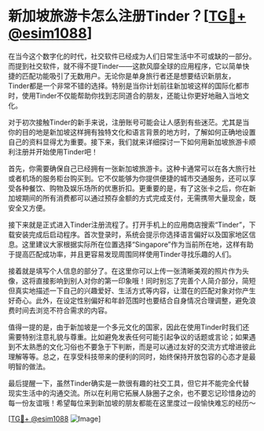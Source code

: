 # 新加坡旅游卡怎么注册Tinder？[[TG💪+ @esim1088](https://t.me/s/esim1088)]

在当今这个数字化的时代，社交软件已经成为人们日常生活中不可或缺的一部分。而提到社交软件，就不得不提Tinder——这款风靡全球的应用程序，它以简单快捷的匹配功能吸引了无数用户。无论你是单身旅行者还是想要结识新朋友，Tinder都是一个非常不错的选择。特别是当你计划前往新加坡这样的国际化都市时，使用Tinder不仅能帮助你找到志同道合的朋友，还能让你更好地融入当地文化。

对于初次接触Tinder的新手来说，注册账号可能会让人感到有些迷茫。尤其是当你的目的地是新加坡这样拥有独特文化和语言背景的地方时，了解如何正确地设置自己的资料显得尤为重要。接下来，我们就来详细探讨一下如何用新加坡旅游卡顺利注册并开始使用Tinder吧！

首先，你需要确保自己已经拥有一张新加坡旅游卡。这种卡通常可以在各大旅行社或者机场的服务柜台购买到。它不仅能够为你提供便捷的城市交通服务，还可以享受各种餐饮、购物及娱乐场所的优惠折扣。更重要的是，有了这张卡之后，你在新加坡期间的所有消费都可以通过预存金额的方式完成支付，无需携带大量现金，既安全又方便。

接下来就是正式进入Tinder注册流程了。打开手机上的应用商店搜索“Tinder”，下载安装完成后启动程序。首次登录时，系统会提示你选择语言偏好以及国家地区信息。这里建议大家根据实际所在位置选择“Singapore”作为当前所在地，这样有助于提高匹配成功率，并且更容易发现周围同样使用Tinder寻找乐趣的人们。

接着就是填写个人信息的部分了。在这里你可以上传一张清晰美观的照片作为头像，这将直接影响到别人对你的第一印象哦！同时别忘了完善个人简介部分，简短但真实地描述一下自己的兴趣爱好、生活方式等内容，让潜在的匹配对象对你产生好奇心。此外，在设定性别偏好和年龄范围时也要结合自身情况合理调整，避免浪费时间去浏览不符合需求的内容。

值得一提的是，由于新加坡是一个多元文化的国家，因此在使用Tinder时我们还需要特别注意礼貌与尊重。比如避免发表任何可能引起争议的话题或言论；如果遇到不太熟悉的文化习俗也不要急于下判断，而是可以通过友好的交流方式增进彼此理解等等。总之，在享受科技带来的便利的同时，始终保持开放包容的心态才是最明智的做法。

最后提醒一下，虽然Tinder确实是一款很有趣的社交工具，但它并不能完全代替现实生活中的沟通交流。所以在利用它拓展人脉圈子之余，也不要忘记珍惜身边的每一份友谊哦！希望每位来到新加坡的朋友都能在这里度过一段愉快难忘的经历～

[[TG💪+ @esim1088](https://t.me/s/esim1088) ![Image](https://i.postimg.cc/4NQfJmqS/Snipaste-2025-05-13-00-14-12.png)]